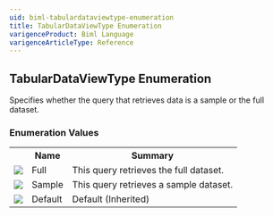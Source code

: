 ```yaml
---
uid: biml-tabulardataviewtype-enumeration
title: TabularDataViewType Enumeration
varigenceProduct: Biml Language
varigenceArticleType: Reference
---
```


## TabularDataViewType Enumeration<div class="LanguageSummary"><div class ="SummaryItem">Specifies whether the query that retrieves data is a sample or the full dataset.</div></div><div class="EnumValueGroup">### Enumeration Values<table id="EnumValue" class="MemberList"><tbody><tr><th class="MemberTypeIconColumnHeader">&nbsp;</th><th class="MemberNameColumnHeader">Name</th><th class="MemberSummaryColumnHeader">Summary</th></tr><tr class="cd0"><td align="center" class="MemberTypeIcon"><img src="enumValue.png"></img></td><td class="MemberName">Full</td><td class="MemberSummary"><div class ="SummaryItem">This query retrieves the full dataset.</div></td></tr><tr class="cd1"><td align="center" class="MemberTypeIcon"><img src="enumValue.png"></img></td><td class="MemberName">Sample</td><td class="MemberSummary"><div class ="SummaryItem">This query retrieves a sample dataset.</div></td></tr><tr class="cd0"><td align="center" class="MemberTypeIcon"><img src="enumValue.png"></img></td><td class="MemberName">Default</td><td class="MemberSummary"><div class ="SummaryItem">Default (Inherited)</div></td></tr></tbody></table></div>